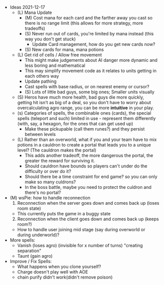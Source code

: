 - Ideas 2021-12-17
  - (L) Mana Update
    - (M) Cost mana for each card and the farther away you cast so there is no range limit (this allows for more strategy, more tradeoffs)
    - (S) Never run out of cards, you're limited by mana instead (this way you don't get stuck)
      - Update Card management, how do you get new cards now?
    - (S) New cards for mana, mana potions
  - (L) Get rid of cells / Allow free movement
    - This might make judgements about AI danger more dynamic and less boring and mathematical
    - This may simplify movement code as it relates to units getting in each others way
    - Update pathing
    - Cast spells with base radius, or on nearest enemy or cursor?
    - (S) Lots of little bad guys, some big ones; Smaller units visually
  - (S) Heros have much more health, bad guys die more quickly, getting hit isn't as big of a deal, so you don't have to worry about overcalculating agro range, you can be more **intuitive** in your play.
  - (s) Categories of spells, the combinable ones (cards), the special spells (teleport and such) limited in use - represent them differently (with, say, a hexagon, for the ones that can get used up)
    - Make these pickupable (call them runes?) and they persist between levels
  - (L) Rather than an overworld, what if you and your team have to mix potions in a cauldron to create a portal that leads you to a unique level? (The cauldron makes the portal)
    - This adds another tradeoff, the more dangerous the portal, the greater the reward for surviving it.
    - Should cauldron have bounds so players can't under do the difficulty or over do it?
    - Should there be a time constraint for end game? so you can only make so many culdrons?
    - In the boss battle, maybe you need to protect the culdron and there's no portal?
- (M) wsPie: how to handle reconnection
  1. Reconnection when the server goes down and comes back up (loses room state)
    - This currently puts the game in a buggy state
  2. Reconnection when the client goes down and comes back up (keeps room?)
  - How to handle user joining mid stage (say during overworld or during underworld)?
- More spells:
  - Vanish (loses agro) (invisible for x number of turns) "creating separation"
  - Taunt (gain agro)
- Improve / Fix Spells:
  - What happens when you clone yourself?
  - Charge doesn't play well with AOE
  - chain purify didn't work(didn't remove poison)
